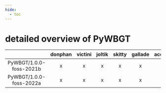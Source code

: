 ```yaml
---
hide:
  - toc
---
```


detailed overview of PyWBGT
===========================

| |donphan|victini|joltik|skitty|gallade|accelgor|swalot|doduo|
| :---: | :---: | :---: | :---: | :---: | :---: | :---: | :---: | :---: |
|PyWBGT/1.0.0-foss-2021b|x|x|x|x|x|x|x|x|
|PyWBGT/1.0.0-foss-2022a|x|x|x|x|x|x|x|x|
